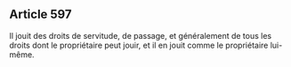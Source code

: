 Article 597
----
Il jouit des droits de servitude, de passage, et généralement de tous les droits
dont le propriétaire peut jouir, et il en jouit comme le propriétaire lui-même.
